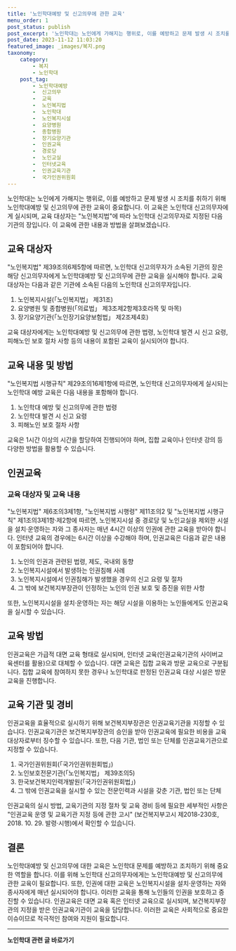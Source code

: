 ```yaml
---
title: '노인학대예방 및 신고의무에 관한 교육'
menu_order: 1
post_status: publish
post_excerpt: '노인학대는 노인에게 가해지는 행위로, 이를 예방하고 문제 발생 시 조치를 취하기 위해 노인학대예방 및 신고의무에 관한 교육이 중요합니다. 이 교육은 노인학대 신고의무자에게 실시되며, 교육 대상자는  노인복지법 에 따라 노인학대 신고의무자로 지정된 다음 기관의 장입니다. 이 교육에 관한 내용과 방법을 살펴보겠습니다.'
post_date: 2023-11-12 11:03:20
featured_image: _images/복지.png
taxonomy:
    category:
        - 복지
        - 노인학대
    post_tag:
        - 노인학대예방
        -  신고의무
        -  교육
        -  노인복지법
        -  노인학대
        -  노인복지시설
        -  요양병원
        -  종합병원
        -  장기요양기관
        -  인권교육
        -  경로당
        -  노인교실
        -  인터넷교육
        -  인권교육기관
        -  국가인권위원회
---
```




노인학대는 노인에게 가해지는 행위로, 이를 예방하고 문제 발생 시 조치를 취하기 위해 노인학대예방 및 신고의무에 관한 교육이 중요합니다. 이 교육은 노인학대 신고의무자에게 실시되며, 교육 대상자는 "노인복지법"에 따라 노인학대 신고의무자로 지정된 다음 기관의 장입니다. 이 교육에 관한 내용과 방법을 살펴보겠습니다.

## 교육 대상자

"노인복지법" 제39조의6제5항에 따르면, 노인학대 신고의무자가 소속된 기관의 장은 해당 신고의무자에게 노인학대예방 및 신고의무에 관한 교육을 실시해야 합니다. 교육 대상자는 다음과 같은 기관에 소속된 다음의 노인학대 신고의무자입니다.

1. 노인복지시설(「노인복지법」 제31조)
2. 요양병원 및 종합병원(「의료법」 제3조제2항제3호라목 및 마목)
3. 장기요양기관(「노인장기요양보험법」 제2조제4호)

교육 대상자에게는 노인학대예방 및 신고의무에 관한 법령, 노인학대 발견 시 신고 요령, 피해노인 보호 절차 사항 등의 내용이 포함된 교육이 실시되어야 합니다.

## 교육 내용 및 방법

"노인복지법 시행규칙" 제29조의16제1항에 따르면, 노인학대 신고의무자에게 실시되는 노인학대 예방 교육은 다음 내용을 포함해야 합니다.

1. 노인학대 예방 및 신고의무에 관한 법령
2. 노인학대 발견 시 신고 요령
3. 피해노인 보호 절차 사항

교육은 1시간 이상의 시간을 할당하여 진행되어야 하며, 집합 교육이나 인터넷 강의 등 다양한 방법을 활용할 수 있습니다.

## 인권교육


### 교육 대상자 및 교육 내용

"노인복지법" 제6조의3제1항, "노인복지법 시행령" 제11조의2 및 "노인복지법 시행규칙" 제1조의3제1항·제2항에 따르면, 노인복지시설 중 경로당 및 노인교실을 제외한 시설을 설치·운영하는 자와 그 종사자는 매년 4시간 이상의 인권에 관한 교육을 받아야 합니다. 인터넷 교육의 경우에는 6시간 이상을 수강해야 하며, 인권교육은 다음과 같은 내용이 포함되어야 합니다.

1. 노인의 인권과 관련된 법령, 제도, 국내외 동향
2. 노인복지시설에서 발생하는 인권침해 사례
3. 노인복지시설에서 인권침해가 발생했을 경우의 신고 요령 및 절차
4. 그 밖에 보건복지부장관이 인정하는 노인의 인권 보호 및 증진을 위한 사항

또한, 노인복지시설을 설치·운영하는 자는 해당 시설을 이용하는 노인들에게도 인권교육을 실시할 수 있습니다.

## 교육 방법

인권교육은 가급적 대면 교육 형태로 실시되며, 인터넷 교육(인권교육기관의 사이버교육센터를 활용)으로 대체할 수 있습니다. 대면 교육은 집합 교육과 방문 교육으로 구분됩니다. 집합 교육에 참여하지 못한 경우나 노인학대로 판정된 인권교육 대상 시설은 방문 교육을 진행합니다.

## 교육 기관 및 경비

인권교육을 효율적으로 실시하기 위해 보건복지부장관은 인권교육기관을 지정할 수 있습니다. 인권교육기관은 보건복지부장관의 승인을 받아 인권교육에 필요한 비용을 교육대상자로부터 징수할 수 있습니다. 또한, 다음 기관, 법인 또는 단체를 인권교육기관으로 지정할 수 있습니다.

1. 국가인권위원회(「국가인권위원회법」)
2. 노인보호전문기관(「노인복지법」 제39조의5)
3. 한국보건복지인력개발원(「국가인권위원회법」)
4. 그 밖에 인권교육을 실시할 수 있는 전문인력과 시설을 갖춘 기관, 법인 또는 단체

인권교육의 실시 방법, 교육기관의 지정 절차 및 교육 경비 등에 필요한 세부적인 사항은 "인권교육 운영 및 교육기관 지정 등에 관한 고시" (보건복지부고시 제2018-230호, 2018. 10. 29. 발령·시행)에서 확인할 수 있습니다.

## 결론

노인학대예방 및 신고의무에 대한 교육은 노인학대 문제를 예방하고 조치하기 위해 중요한 역할을 합니다. 이를 위해 노인학대 신고의무자에게는 노인학대예방 및 신고의무에 관한 교육이 필요합니다. 또한, 인권에 대한 교육은 노인복지시설을 설치·운영하는 자와 종사자에게 매년 실시되어야 합니다. 이러한 교육을 통해 노인들의 인권을 보호하고 증진할 수 있습니다. 인권교육은 대면 교육 혹은 인터넷 교육으로 실시되며, 보건복지부장관의 지정을 받은 인권교육기관이 교육을 담당합니다. 이러한 교육은 사회적으로 중요한 이슈이므로 적극적인 참여와 지원이 필요합니다.
<!-- wp:separator -->
<hr class="wp-block-separator has-alpha-channel-opacity"/>
<!-- /wp:separator -->

<!-- wp:group {"backgroundColor":"base","layout":{"type":"constrained"}} -->
<div class="wp-block-group has-base-background-color has-background"><!-- wp:paragraph {"align":"center","fontSize":"medium"} -->
<p class="has-text-align-center has-large-font-size"><strong>노인학대 관련 글 바로가기</strong></p>
<!-- /wp:paragraph -->


<!-- wp:latest-posts
{"categories":[{"id":23460,"count":19,"description":"","link":"https://uknowlaw.com/category/%eb%85%b8%ec%9d%b8%ed%95%99%eb%8c%80/","name":"노인학대","slug":"노인학대","taxonomy":"category","parent":0,"meta":[],"_links":{"self":[{"href":"https://uknowlaw.com/wp-json/wp/v2/categories/23460"}],"collection":[{"href":"https://uknowlaw.com/wp-json/wp/v2/categories"}],"about":[{"href":"https://uknowlaw.com/wp-json/wp/v2/taxonomies/category"}],"wp:post_type":[{"href":"https://uknowlaw.com/wp-json/wp/v2/posts?categories=23460"}],"curies":[{"name":"wp","href":"https://api.w.org/{rel}","templated":true}]}}],"postsToShow":100,"excerptLength":28,"postLayout":"grid","columns":2,"featuredImageAlign":"left","featuredImageSizeSlug":"large","fontSize":"small"} /--></div>
<!-- /wp:group -->